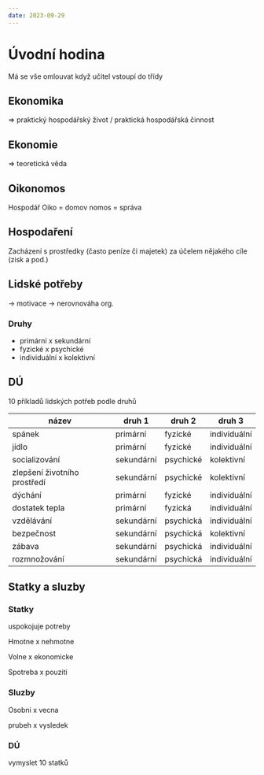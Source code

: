 ```yaml
---
date: 2023-09-29
---
```

# Úvodní hodina
Má se vše omlouvat když učitel vstoupí do třídy

## Ekonomika
=> praktický hospodářský život / praktická hospodářská činnost

## Ekonomie
=> teoretická věda

## Oikonomos
Hospodář
Oiko = domov
nomos = správa

## Hospodaření
Zacházení s prostředky (často peníze či majetek) za účelem nějakého cíle (zisk a pod.)

## Lidské potřeby
→ motivace
-> nerovnováha org.

### Druhy
- primární x sekundární
- fyzické x psychické
- individuální x kolektivní

## DÚ
10 příkladů lidských potřeb podle druhů

| název                        | druh 1     | druh 2    | druh 3       |
| ---------------------------- | ---------- | --------- | ------------ |
| spánek                       | primární   | fyzické   | individuální |
| jídlo                        | primární   | fyzické   | individuální |
| socializování                | sekundární | psychické | kolektivní   |
| zlepšení životního prostředí | sekundární | psychické | kolektivní   |
| dýchání                      | primární   | fyzické   | individuální |
| dostatek tepla               | primární   | fyzická   | individuální |
| vzdělávání                   | sekundární | psychická | individuální |
| bezpečnost                   | sekundární | psychická | kolektivní   |
| zábava                       | sekundární | psychická | individuální |
| rozmnožování                 | sekundární | psychická | individuální             |

## Statky a sluzby

### Statky
uspokojuje potreby

Hmotne x nehmotne

Volne x ekonomicke

Spotreba x pouziti

### Sluzby
Osobni x vecna

prubeh x vysledek

### DÚ
vymyslet 10 statků